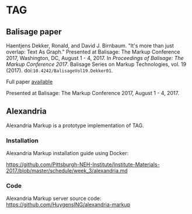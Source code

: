 # TAG

## Balisage paper

Haentjens Dekker, Ronald, and David J. Birnbaum. "It's more than just overlap: Text As Graph." Presented at Balisage: The Markup Conference 2017, Washington, DC, August 1 - 4, 2017. In _Proceedings of Balisage: The Markup Conference 2017_. Balisage Series on Markup Technologies, vol. 19 (2017). doi:```10.4242/BalisageVol19.Dekker01```.

Full paper [available](https://www.balisage.net/Proceedings/vol19/html/Dekker01/BalisageVol19-Dekker01.html) 

Presented at Balisage: The Markup Conference 2017, August 1 - 4, 2017.

## Alexandria
Alexandria Markup is a prototype implementation of TAG.

### Installation
Alexandria Markup installation guide using Docker:

https://github.com/Pittsburgh-NEH-Institute/Institute-Materials-2017/blob/master/schedule/week_3/alexandria.md

### Code
Alexandria Markup server source code:
https://github.com/HuygensING/alexandria-markup

